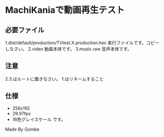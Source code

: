 # MachiKaniaで動画再生テスト
## 必要ファイル

1.dist/default/production/TVtest.X.production.hex 
実行ファイルです。コピーしなさい。
2.video
動画本体です。
3.music.raw
音声本体です。

## 注意
2.3.はルートに置きなさい。
1.はリネームすること

## 仕様
- 256x192
- 29.97fps
- 16色グレイスケール
です。

Made By Gombe
